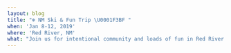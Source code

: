 ```yaml
---
layout: blog
title: "❄️ NM Ski & Fun Trip \U0001F3BF "
when: 'Jan 8-12, 2019'
where: 'Red River, NM'
what: "Join us for intentional community and loads of fun in Red River \U0001F525 $235, includes all transportation and lodging and meals (except lunch) SIGN UP BELOW AND PAY \U0001F4B0 TODAY! Only 6 more can go!"
---
```



